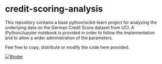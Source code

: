 # credit-scoring-analysis

This repository contains a base python/scikit-learn project for analyzing the underlying data on the German Credit Score dataset from UCI.
A iPython/Jupyter notebook is provided in order to follow the implementation and to allow a wider administration of the parameters.

Feel free to copy, distribute or modify the code here provided.

[![Binder](http://mybinder.org/badge.svg)](http://mybinder.org/repo/javierfdr/credit-scoring-analysis)
